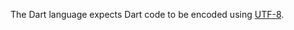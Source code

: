 The Dart language expects Dart code to be encoded using [UTF-8][utf8].

[utf8]: https://www.utf8.com/
